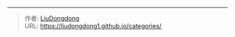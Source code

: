 # 



---

> 作者: [LiuDongdong](https://liudongdong1.github.io/)  
> URL: https://liudongdong1.github.io/categories/  

